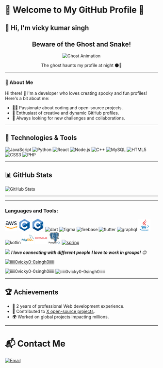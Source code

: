 # 🎃 Welcome to My  GitHub Profile 👻
## 👋 Hi, I'm vicky kumar singh

<div align="center">
  <h2>Beware of the Ghost and Snake!</h2>
  <img src="https://media.giphy.com/media/3o7abKhOpu0NwenH3O/giphy.gif" alt="Ghost Animation" width="300"/>
  <p>The ghost haunts my profile at night 🌑👻</p>
</div>

---

### 📖 About Me
Hi there! 👋 I'm a developer who loves creating spooky and fun profiles! Here's a bit about me:
- 🧑‍💻 Passionate about coding and open-source projects.
- 🎨 Enthusiast of creative and dynamic GitHub profiles.
- 🌟 Always looking for new challenges and collaborations.

---

## 🔧 **Technologies & Tools**
![JavaScript](https://img.shields.io/badge/-JavaScript-F7DF1E?style=flat-square&logo=javascript&logoColor=black)
![Python](https://img.shields.io/badge/-Python-3776AB?style=flat-square&logo=python&logoColor=white)
![React](https://img.shields.io/badge/-React-61DAFB?style=flat-square&logo=react&logoColor=black)
![Node.js](https://img.shields.io/badge/-Node.js-339933?style=flat-square&logo=node.js&logoColor=white)
![C++](https://img.shields.io/badge/-C%2B%2B-00599C?style=flat-square&logo=c%2B%2B&logoColor=white)
![MySQL](https://img.shields.io/badge/-MySQL-4479A1?style=flat-square&logo=mysql&logoColor=white)
![HTML5](https://img.shields.io/badge/-HTML5-E34F26?style=flat-square&logo=html5&logoColor=white)
![CSS3](https://img.shields.io/badge/-CSS3-1572B6?style=flat-square&logo=css3&logoColor=white)
![PHP](https://img.shields.io/badge/-PHP-777BB4?style=flat-square&logo=php&logoColor=white)


---

## 📊 **GitHub Stats**
![GitHub Stats](https://github-readme-stats.vercel.app/api?username=iiiii0vicky0-0singh0iiiii&show_icons=true&theme=radical)

---
---
<h3 align="left">Languages and Tools:</h3>
<p align="left"> <a href="https://aws.amazon.com" target="_blank" rel="noreferrer" style="text-decoration: none;"> <img src="https://raw.githubusercontent.com/devicons/devicon/master/icons/amazonwebservices/amazonwebservices-original-wordmark.svg" alt="aws" width="40" height="40"/> </a> <a href="https://www.cprogramming.com/" target="_blank" rel="noreferrer" style="text-decoration: none;"> <img src="https://raw.githubusercontent.com/devicons/devicon/master/icons/c/c-original.svg" alt="c" width="40" height="40"/> </a> <a href="https://www.w3schools.com/cpp/" target="_blank" rel="noreferrer" style="text-decoration: none;"> <img src="https://raw.githubusercontent.com/devicons/devicon/master/icons/cplusplus/cplusplus-original.svg" alt="cplusplus" width="40" height="40"/> </a> <a href="https://dart.dev" target="_blank" rel="noreferrer" style="text-decoration: none;"> <img src="https://www.vectorlogo.zone/logos/dartlang/dartlang-icon.svg" alt="dart" width="40" height="40"/> </a> <a href="https://www.figma.com/" target="_blank" rel="noreferrer" style="text-decoration: none;"> <img src="https://www.vectorlogo.zone/logos/figma/figma-icon.svg" alt="figma" width="40" height="40"/> </a> <a href="https://firebase.google.com/" target="_blank" rel="noreferrer" style="text-decoration: none;"> <img src="https://www.vectorlogo.zone/logos/firebase/firebase-icon.svg" alt="firebase" width="40" height="40"/> </a> <a href="https://flutter.dev" target="_blank" rel="noreferrer" style="text-decoration: none;"> <img src="https://www.vectorlogo.zone/logos/flutterio/flutterio-icon.svg" alt="flutter" width="40" height="40"/> </a> <a href="https://graphql.org" target="_blank" rel="noreferrer" style="text-decoration: none;"> <img src="https://www.vectorlogo.zone/logos/graphql/graphql-icon.svg" alt="graphql" width="40" height="40"/> </a> <a href="https://www.java.com" target="_blank" rel="noreferrer" style="text-decoration: none;"> <img src="https://raw.githubusercontent.com/devicons/devicon/master/icons/java/java-original.svg" alt="java" width="40" height="40"/> </a> <a href="https://kotlinlang.org" target="_blank" rel="noreferrer" style="text-decoration: none;"> <img src="https://www.vectorlogo.zone/logos/kotlinlang/kotlinlang-icon.svg" alt="kotlin" width="40" height="40"/> </a> <a href="https://www.mysql.com/" target="_blank" rel="noreferrer" style="text-decoration: none;"> <img src="https://raw.githubusercontent.com/devicons/devicon/master/icons/mysql/mysql-original-wordmark.svg" alt="mysql" width="40" height="40"/> </a> <a href="https://www.oracle.com/" target="_blank" rel="noreferrer" style="text-decoration: none;"> <img src="https://raw.githubusercontent.com/devicons/devicon/master/icons/oracle/oracle-original.svg" alt="oracle" width="40" height="40"/> </a> <a href="https://www.postgresql.org" target="_blank" rel="noreferrer" style="text-decoration: none;"> <img src="https://raw.githubusercontent.com/devicons/devicon/master/icons/postgresql/postgresql-original-wordmark.svg" alt="postgresql" width="40" height="40"/> </a> <a href="https://spring.io/" target="_blank" rel="noreferrer"> <img src="https://www.vectorlogo.zone/logos/springio/springio-icon.svg" alt="spring" width="40" height="40"/> </a> </p>



<img src="https://media.giphy.com/media/LnQjpWaON8nhr21vNW/giphy.gif" width="60"> <em><b>I love connecting with different people</b>  <b> I love to work in groups!</b> 😊</em>


<p align="left"> <a href="https://github.com/ryo-ma/github-profile-trophy"><img src="https://github-profile-trophy.vercel.app/?username=iiiii0vicky0-0singh0iiiii&theme=juicyfresh" alt="iiiii0vicky0-0singh0iiiii" /></a> </p>

<p><img align="left" src="https://github-readme-stats.vercel.app/api/top-langs?username=iiiii0vicky0-0singh0iiiii&show_icons=true&locale=en&layout=compact&theme=dark" alt="iiiii0vicky0-0singh0iiiii" /></p>

<p>&nbsp;<img align="center" src="https://github-readme-stats.vercel.app/api?username=iiiii0vicky0-0singh0iiiii&show_icons=true&locale=en&theme=dark" alt="iiiii0vicky0-0singh0iiiii" /></p>

<!-- <p><img align="center" src="https://github-readme-streak-stats.herokuapp.com/?user=iiiii0vicky0-0singh0iiiii&theme=dark" alt="iiiii0vicky0-0singh0iiiii" /></p> -->

---

## 🏆 **Achievements**
- 🏅 2 years of professional Web development experience.
- 🚀 Contributed to [X open-source projects](https://github.com/iiiii0vicky0-0singh0iiiii?tab=repositories).
- 🌍 Worked on global projects impacting millions.

---

# 📬 **Contact Me**


[![Email](https://img.shields.io/badge/-Email-D14836?style=flat-square&logo=gmail&logoColor=white)](mailto:indianarmysniper@gmail.com)








